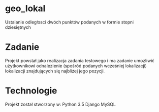 # geo_lokal
Ustalanie odległosci dwóch punktów podanych w formie stopni dziesiętnych
# Zadanie
Projekt powstał jako realizacja zadania testowego i ma zadanie umożliwić użytkownikowi odnalezienie (spośród podanych wcześniej lokalizacji) lokalizacji znajdujących się najbliżej jego pozycji.
# Technologie
Projekt został stworzony w:
Python 3.5
Django
MySQL
